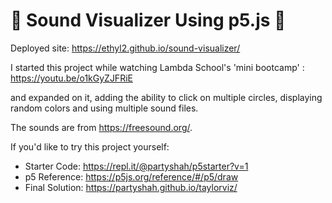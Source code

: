 # 🎵 Sound Visualizer Using p5.js 🎵

Deployed site: https://ethyl2.github.io/sound-visualizer/

I started this project while watching Lambda School's 'mini bootcamp' : https://youtu.be/o1kGyZJFRiE

and expanded on it, adding the ability to click on multiple circles, displaying random colors and using multiple sound files.

The sounds are from https://freesound.org/.

If you'd like to try this project yourself:

- Starter Code: https://repl.it/@partyshah/p5starter?v=1​
- p5 Reference: https://p5js.org/reference/#/p5/draw​
- Final Solution: https://partyshah.github.io/taylorviz/
